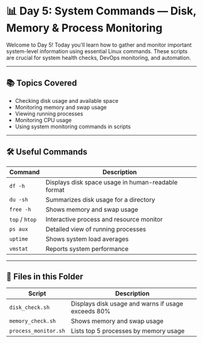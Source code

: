 # 📊 Day 5: System Commands — Disk, Memory & Process Monitoring

Welcome to Day 5! Today you'll learn how to gather and monitor important system-level information using essential Linux commands. These scripts are crucial for system health checks, DevOps monitoring, and automation.

---

## 📚 Topics Covered

- Checking disk usage and available space
- Monitoring memory and swap usage
- Viewing running processes
- Monitoring CPU usage
- Using system monitoring commands in scripts

---

## 🛠️ Useful Commands

| Command       | Description                              |
|---------------|------------------------------------------|
| `df -h`       | Displays disk space usage in human-readable format |
| `du -sh`      | Summarizes disk usage for a directory    |
| `free -h`     | Shows memory and swap usage              |
| `top` / `htop`| Interactive process and resource monitor |
| `ps aux`      | Detailed view of running processes       |
| `uptime`      | Shows system load averages               |
| `vmstat`      | Reports system performance               |

---

## 📂 Files in this Folder

| Script | Description |
|--------|-------------|
| `disk_check.sh` | Displays disk usage and warns if usage exceeds 80% |
| `memory_check.sh` | Shows memory and swap usage |
| `process_monitor.sh` | Lists top 5 processes by memory usage |
